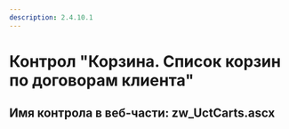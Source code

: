 ```yaml
---
description: 2.4.10.1
---
```


# Контрол "Корзина. Список корзин по договорам клиента"

## Имя контрола в веб-части: zw\_UctCarts.ascx

